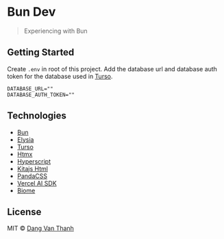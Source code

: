 # Bun Dev

> Experiencing with Bun

## Getting Started

Create `.env` in root of this project. Add the database url and database auth token for the database used in [Turso](https://turso.tech/).  

```
DATABASE_URL=""
DATABASE_AUTH_TOKEN=""
```

## Technologies

- [Bun](https://bun.sh/)
- [Elysia](https://elysiajs.com/)
- [Turso](https://turso.tech/)
- [Htmx](https://htmx.org/)
- [Hyperscript](https://hyperscript.org/)
- [Kitajs Html](https://github.com/kitajs/html)
- [PandaCSS](https://panda-css.com/)
- [Vercel AI SDK](https://sdk.vercel.ai/docs)
- [Biome](https://biomejs.dev)

## License

MIT © [Dang Van Thanh](https://dangthanh.org)

